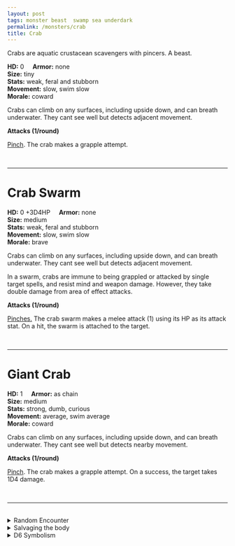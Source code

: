 ```yaml
---
layout: post
tags: monster beast  swamp sea underdark
permalink: /monsters/crab
title: Crab
---
```


Crabs are aquatic crustacean scavengers with pincers. A beast.

**HD:** 0  &nbsp; &nbsp;  **Armor:** none <br>
**Size:** tiny <br>
**Stats:** weak, feral and stubborn<br>
**Movement:** slow, swim slow<br>
**Morale:** coward <br>

Crabs can climb on any surfaces, including upside down, and can breath underwater. They cant see well but detects adjacent movement.


**Attacks (1/round)**

<ins>Pinch</ins>. The crab makes a grapple attempt.

<br>

---

# Crab Swarm


**HD:** 0 +3D4HP  &nbsp; &nbsp;  **Armor:** none <br>
**Size:** medium <br>
**Stats:** weak, feral and stubborn<br>
**Movement:** slow, swim slow<br>
**Morale:** brave <br>

Crabs can climb on any surfaces, including upside down, and can breath underwater. They cant see well but detects adjacent movement.

In a swarm, crabs are immune to being grappled or attacked by single target spells, and resist mind and weapon damage. However, they take double damage from area of effect attacks.

**Attacks (1/round)**

<ins>Pinches.</ins> The crab swarm makes a melee attack (1) using its HP as its attack stat. On a hit, the swarm is attached to the target.

<br>

---

# Giant Crab

**HD:** 1  &nbsp; &nbsp;  **Armor:** as chain <br>
**Size:** medium <br>
**Stats:** strong, dumb, curious<br>
**Movement:** average, swim average<br>
**Morale:** coward <br>

Crabs can climb on any surfaces, including upside down, and can breath underwater. They cant see well but detects nearby movement.

**Attacks (1/round)**

<ins>Pinch</ins>. The crab makes a grapple attempt. On a success, the target takes 1D4 damage.

<br>

---

<br> 

<details markdown="1">
<summary>Random Encounter</summary>

1. **Monster:** 1D4 crab swarms or 1D4 giant crabs.
1. **Lair:** Sharp, sea-eroded rocks full of holes and varech. <br>	&nbsp; OR <br>	**Omen:** Chitinous clicks.
1. **Spoor:** A carcass, completely eaten and cleaned.
1. **Tracks:** Sideways insectoid tracks.
1. **Trace:** A pincer. 
1. **Trace:** A seagull (or other beast) eating a crab.
</details>

<details markdown="1">
<summary>Salvaging the body</summary>

Crabs are delicious. You need as many crabs as there are players, or one giant crab to make a day's ration.
</details>

<details markdown="1">
<summary>D6 Symbolism</summary>

In local cultures this beast is a symbol of ...

1. Music
1. Posturing
1. Cancer
1. Armors
1. Love
1. Sacred 
</details>
